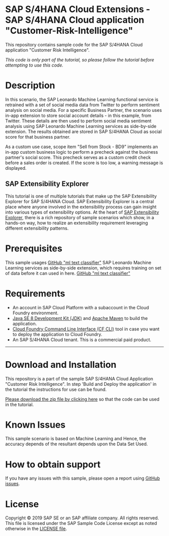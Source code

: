 # SAP S/4HANA Cloud Extensions - SAP S/4HANA Cloud application "Customer-Risk-Intelligence"
This repository contains sample code for the SAP S/4HANA Cloud application "Customer Risk Intelligence".

_This code is only part of the tutorial, so please follow the tutorial before attempting to use this code._

# Description
In this scenario, the SAP Leonardo Machine Learning functional service is retrained with a set of social media data from Twitter to perform sentiment analysis on social media. For a specific Business Partner, the scenario uses in-app extension to store social account details - in this example, from Twitter. These details are then used to perform social media sentiment analysis using SAP Leonardo Machine Learning services as side-by-side extension. The results obtained are stored in SAP S/4HANA Cloud as social score for that business partner.

As a custom use case, scope item "Sell from Stock - BD9" implements an in-app custom business logic to perform a precheck against the business partner's social score. This precheck serves as a custom credit check before a sales order is created. If the score is too low, a warning message is displayed.

## SAP Extensibility Explorer
This tutorial is one of multiple tutorials that make up the SAP Extensibility Explorer for SAP S/4HANA Cloud. SAP Extensibility Explorer is a central place where anyone involved in the extensibility process can gain insight into various types of extensibility options. At the heart of [SAP Extensibility Explorer](https://extensibilityexplorer.cfapps.eu10.hana.ondemand.com/ExtensibilityExplorer/#), there is a rich repository of sample scenarios which show, in a hands-on way, how to realize an extensibility requirement leveraging different extensibility patterns.

# Prerequisites
This sample usages [GitHub "ml text classifier"](https://github.wdf.sap.corp/bestpractices/ml-text-classifier)
SAP Leonardo Machine Learning services as side-by-side extension, which requires training on set of data before it can used in here. [GitHub "ml text classifier"](https://github.wdf.sap.corp/bestpractices/ml-text-classifier)

# Requirements
- An account in SAP Cloud Platform with a subaccount in the Cloud Foundry environment.
- [Java SE 8 Development Kit (JDK)](https://www.oracle.com/technetwork/java/javase/downloads/index.html) and [Apache Maven](http://maven.apache.org/download.cgi) to build the application.
- [Cloud Foundry Command Line Interface (CF CLI)](https://docs.cloudfoundry.org/cf-cli/install-go-cli.html) tool in case you want to deploy the application to Cloud Foundry.
- An SAP S/4HANA Cloud tenant. This is a commercial paid product.

---------------------
# Download and Installation
This repository is a part of the sample SAP S/4HANA Cloud Application "Customer Risk Intelligence". In step 'Build and Deploy the application' in the tutorial the instructions for use can be found.

[Please download the zip file by clicking here](customer-risk-intelligence.git) so that the code can be used in the tutorial.

# Known Issues
This sample scenario is based on Machine Learning and Hence, the accuracy depends of the resultant depends upon the Data Set Used. 

# How to obtain support
If you have any issues with this sample, please open a report using [GitHub issues](issues).

# License
Copyright © 2019 SAP SE or an SAP affiliate company. All rights reserved. This file is licensed under the SAP Sample Code License except as noted otherwise in the [LICENSE file](LICENSE).
